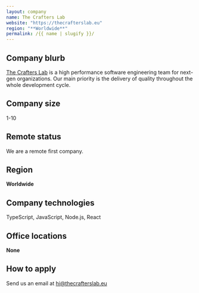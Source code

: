 ```yaml
---
layout: company
name: The Crafters Lab
website: "https://thecrafterslab.eu"
region: "**Worldwide**"
permalink: /{{ name | slugify }}/
---
```


## Company blurb

[The Crafters Lab](https://thecrafterslab.eu/) is a high performance software engineering team for next-gen organizations. Our main priority is the delivery of quality throughout the whole development cycle.

## Company size

1-10

## Remote status

We are a remote first company.

## Region

**Worldwide**

## Company technologies

TypeScript, JavaScript, Node.js, React

## Office locations

**None**

## How to apply

Send us an email at hi@thecrafterslab.eu